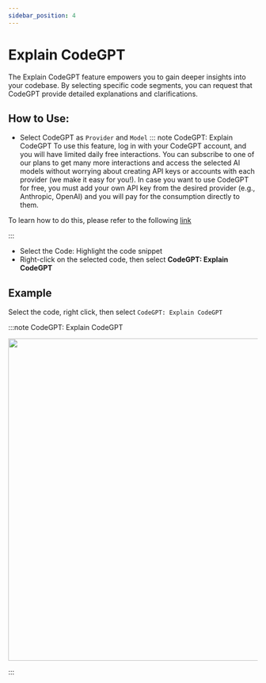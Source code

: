 ```yaml
---
sidebar_position: 4
---
```


# Explain CodeGPT

The Explain CodeGPT feature empowers you to gain deeper insights into your codebase. By selecting specific code segments, you can request that CodeGPT provide detailed explanations and clarifications.

## How to Use:
- Select CodeGPT as `Provider`  and `Model`
::: note CodeGPT: Explain CodeGPT
To use this feature, log in with your CodeGPT account, and you will have limited daily free interactions. You can subscribe to one of our plans to get many more interactions and access the selected AI models without worrying about creating API keys or accounts with each provider (we make it easy for you!). In case you want to use CodeGPT for free, you must add your own API key from the desired provider (e.g., Anthropic, OpenAI) and you will pay for the consumption directly to them.

To learn how to do this, please refer to the following [link](https://intercom.help/codegpt/en/articles/8699317-connect-with-codegpt-new-extension)

:::
- Select the Code: Highlight the code snippet
- Right-click on the selected code, then select **CodeGPT: Explain CodeGPT**

## Example
Select the code, right click, then select `CodeGPT: Explain CodeGPT`

:::note CodeGPT: Explain CodeGPT
<p align="center">
  <img width="900" height="650" src="https://github.com/davila7/code-gpt-docs/assets/37567214/2492aead-937b-4c7d-ac83-dc736aa27e3f" />
</p>
:::


